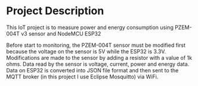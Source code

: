 # Project Description

This IoT project is to measure power and energy consumption using PZEM-004T v3 sensor and NodeMCU ESP32 

Before start to monitoring, the PZEM-004T sensor must be modified first because the voltage on the sensor is 5V while the ESP32 is 3.3V. Modifications are made to the sensor by adding a resistor with a value of 1k ohms. Data read by the sensor is voltage, current, power and energy data. Data on ESP32 is converted into JSON file format and then sent to the MQTT broker (in this project I use Eclipse Mosquitto) via WiFi.
